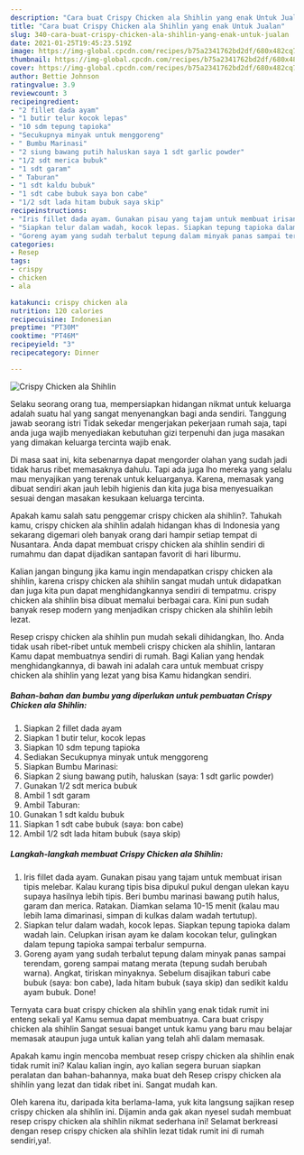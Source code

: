 ```yaml
---
description: "Cara buat Crispy Chicken ala Shihlin yang enak Untuk Jualan"
title: "Cara buat Crispy Chicken ala Shihlin yang enak Untuk Jualan"
slug: 340-cara-buat-crispy-chicken-ala-shihlin-yang-enak-untuk-jualan
date: 2021-01-25T19:45:23.519Z
image: https://img-global.cpcdn.com/recipes/b75a2341762bd2df/680x482cq70/crispy-chicken-ala-shihlin-foto-resep-utama.jpg
thumbnail: https://img-global.cpcdn.com/recipes/b75a2341762bd2df/680x482cq70/crispy-chicken-ala-shihlin-foto-resep-utama.jpg
cover: https://img-global.cpcdn.com/recipes/b75a2341762bd2df/680x482cq70/crispy-chicken-ala-shihlin-foto-resep-utama.jpg
author: Bettie Johnson
ratingvalue: 3.9
reviewcount: 3
recipeingredient:
- "2 fillet dada ayam"
- "1 butir telur kocok lepas"
- "10 sdm tepung tapioka"
- "Secukupnya minyak untuk menggoreng"
- " Bumbu Marinasi"
- "2 siung bawang putih haluskan saya 1 sdt garlic powder"
- "1/2 sdt merica bubuk"
- "1 sdt garam"
- " Taburan"
- "1 sdt kaldu bubuk"
- "1 sdt cabe bubuk saya bon cabe"
- "1/2 sdt lada hitam bubuk saya skip"
recipeinstructions:
- "Iris fillet dada ayam. Gunakan pisau yang tajam untuk membuat irisan tipis melebar. Kalau kurang tipis bisa dipukul pukul dengan ulekan kayu supaya hasilnya lebih tipis. Beri bumbu marinasi bawang putih halus, garam dan merica. Ratakan. Diamkan selama 10-15 menit (kalau mau lebih lama dimarinasi, simpan di kulkas dalam wadah tertutup)."
- "Siapkan telur dalam wadah, kocok lepas. Siapkan tepung tapioka dalam wadah lain. Celupkan irisan ayam ke dalam kocokan telur, gulingkan dalam tepung tapioka sampai terbalur sempurna."
- "Goreng ayam yang sudah terbalut tepung dalam minyak panas sampai terendam, goreng sampai matang merata (tepung sudah berubah warna). Angkat, tiriskan minyaknya. Sebelum disajikan taburi cabe bubuk (saya: bon cabe), lada hitam bubuk (saya skip) dan sedikit kaldu ayam bubuk. Done!"
categories:
- Resep
tags:
- crispy
- chicken
- ala

katakunci: crispy chicken ala 
nutrition: 120 calories
recipecuisine: Indonesian
preptime: "PT30M"
cooktime: "PT46M"
recipeyield: "3"
recipecategory: Dinner

---
```



![Crispy Chicken ala Shihlin](https://img-global.cpcdn.com/recipes/b75a2341762bd2df/680x482cq70/crispy-chicken-ala-shihlin-foto-resep-utama.jpg)

Selaku seorang orang tua, mempersiapkan hidangan nikmat untuk keluarga adalah suatu hal yang sangat menyenangkan bagi anda sendiri. Tanggung jawab seorang istri Tidak sekedar mengerjakan pekerjaan rumah saja, tapi anda juga wajib menyediakan kebutuhan gizi terpenuhi dan juga masakan yang dimakan keluarga tercinta wajib enak.

Di masa  saat ini, kita sebenarnya dapat mengorder olahan yang sudah jadi tidak harus ribet memasaknya dahulu. Tapi ada juga lho mereka yang selalu mau menyajikan yang terenak untuk keluarganya. Karena, memasak yang dibuat sendiri akan jauh lebih higienis dan kita juga bisa menyesuaikan sesuai dengan masakan kesukaan keluarga tercinta. 



Apakah kamu salah satu penggemar crispy chicken ala shihlin?. Tahukah kamu, crispy chicken ala shihlin adalah hidangan khas di Indonesia yang sekarang digemari oleh banyak orang dari hampir setiap tempat di Nusantara. Anda dapat membuat crispy chicken ala shihlin sendiri di rumahmu dan dapat dijadikan santapan favorit di hari liburmu.

Kalian jangan bingung jika kamu ingin mendapatkan crispy chicken ala shihlin, karena crispy chicken ala shihlin sangat mudah untuk didapatkan dan juga kita pun dapat menghidangkannya sendiri di tempatmu. crispy chicken ala shihlin bisa dibuat memalui berbagai cara. Kini pun sudah banyak resep modern yang menjadikan crispy chicken ala shihlin lebih lezat.

Resep crispy chicken ala shihlin pun mudah sekali dihidangkan, lho. Anda tidak usah ribet-ribet untuk membeli crispy chicken ala shihlin, lantaran Kamu dapat membuatnya sendiri di rumah. Bagi Kalian yang hendak menghidangkannya, di bawah ini adalah cara untuk membuat crispy chicken ala shihlin yang lezat yang bisa Kamu hidangkan sendiri.

<!--inarticleads1-->

##### Bahan-bahan dan bumbu yang diperlukan untuk pembuatan Crispy Chicken ala Shihlin:

1. Siapkan 2 fillet dada ayam
1. Siapkan 1 butir telur, kocok lepas
1. Siapkan 10 sdm tepung tapioka
1. Sediakan Secukupnya minyak untuk menggoreng
1. Siapkan  Bumbu Marinasi:
1. Siapkan 2 siung bawang putih, haluskan (saya: 1 sdt garlic powder)
1. Gunakan 1/2 sdt merica bubuk
1. Ambil 1 sdt garam
1. Ambil  Taburan:
1. Gunakan 1 sdt kaldu bubuk
1. Siapkan 1 sdt cabe bubuk (saya: bon cabe)
1. Ambil 1/2 sdt lada hitam bubuk (saya skip)




<!--inarticleads2-->

##### Langkah-langkah membuat Crispy Chicken ala Shihlin:

1. Iris fillet dada ayam. Gunakan pisau yang tajam untuk membuat irisan tipis melebar. Kalau kurang tipis bisa dipukul pukul dengan ulekan kayu supaya hasilnya lebih tipis. Beri bumbu marinasi bawang putih halus, garam dan merica. Ratakan. Diamkan selama 10-15 menit (kalau mau lebih lama dimarinasi, simpan di kulkas dalam wadah tertutup).
1. Siapkan telur dalam wadah, kocok lepas. Siapkan tepung tapioka dalam wadah lain. Celupkan irisan ayam ke dalam kocokan telur, gulingkan dalam tepung tapioka sampai terbalur sempurna.
1. Goreng ayam yang sudah terbalut tepung dalam minyak panas sampai terendam, goreng sampai matang merata (tepung sudah berubah warna). Angkat, tiriskan minyaknya. Sebelum disajikan taburi cabe bubuk (saya: bon cabe), lada hitam bubuk (saya skip) dan sedikit kaldu ayam bubuk. Done!




Ternyata cara buat crispy chicken ala shihlin yang enak tidak rumit ini enteng sekali ya! Kamu semua dapat membuatnya. Cara buat crispy chicken ala shihlin Sangat sesuai banget untuk kamu yang baru mau belajar memasak ataupun juga untuk kalian yang telah ahli dalam memasak.

Apakah kamu ingin mencoba membuat resep crispy chicken ala shihlin enak tidak rumit ini? Kalau kalian ingin, ayo kalian segera buruan siapkan peralatan dan bahan-bahannya, maka buat deh Resep crispy chicken ala shihlin yang lezat dan tidak ribet ini. Sangat mudah kan. 

Oleh karena itu, daripada kita berlama-lama, yuk kita langsung sajikan resep crispy chicken ala shihlin ini. Dijamin anda gak akan nyesel sudah membuat resep crispy chicken ala shihlin nikmat sederhana ini! Selamat berkreasi dengan resep crispy chicken ala shihlin lezat tidak rumit ini di rumah sendiri,ya!.

